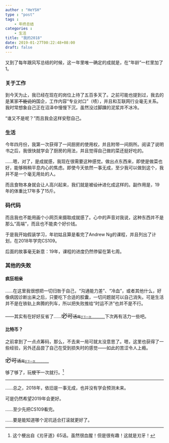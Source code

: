 ```yaml
---
author : "HeYSH"
type : "post"
tags :
    - 年终总结
categories :
    - 生活
title: "我的2018"
date: 2019-01-27T00:22:48+08:00
draft: false
---
```


又到了每年跟风写总结的时候，这一年里唯一确定的成就是，在“年龄”一栏里加了1。

### 关于工作

到今天为止，我已经在现在的岗位上待了五百多天了。之前可能也提到过，我去的是某家~~不能说的~~国企，工作内容“专业对口”（啧），并且和互联网行业毫无关系。我时常想象自己正在沼泽中慢慢下沉，虽然没过脚踝的泥浆并不冰冷。

“谁又不是呢？”而且我会这样安慰自己。

### 生活

今年四月份，我第一次获得了一间厨房的使用权，并且附带一间厕所。阅读了说明书之后，我很快就学会了厨房的用法，并且觉得自己做的菜还挺好吃的。

……嗯，对了，是成就感，我现在很需要这种感觉。做出点东西来，即使是做菜也好，能够稍稍平息内心的焦虑。即使今天依然一事无成，至少我可以做到这个，我并不是一个毫无用处的人。

而且食物本身就会让人高兴起来，我们就是被~~设计~~进化成这样的。副作用是，19年的体重比17年多了15斤。

### 码代码

而且我也不能用画个小网页来摄取成就感了。心中的声音对我说，这种东西并不是那么“高端”，而且也不能卖个好价钱。

于是我开始假装学习，年初姑且算是看完了Andrew Ng的课程，并且列出了计划，在2018年学完CS109。

后面的故事毫无新意：19年，课程的进度仍然停留在第七周。

### 其他的失败

#### 疯狂相亲

……在这里我很想把一切归咎于自己，“沟通能力差”、“冷血”，或者其他什么，好像病因诊断出来之后，只要吃下合适的胶囊，一切问题就可以自己消失。可是生活并不是在铁轨上奔腾的列车，所以把失败推给“时运不济”也并不是不行。

——其实有在好好反省了……~~<span style="font-size: 140%;">必</span><span style="font-size: 120%;">可</span><span style="font-size: 100%;">活</span><span style="font-size: 80%;">用</span><span style="font-size: 60%;">于下一次………………</span>~~下次再有活力一些吧。

#### 比特币？

之前拿到了一点点筹码，那么，不去来一局可就太没意思了。嗯，这里也获得了一些经验，另外还品尝了自己在受到损失时的感觉——如此的苦涩令人上瘾。

~~<span style="font-size: 140%;">必</span><span style="font-size: 120%;">可</span><span style="font-size: 100%;">活</span><span style="font-size: 80%;">用</span><span style="font-size: 60%;">于下一次………………</span>~~

够了够了，玩梗~~下~~一次就行。[^lie]

-----------
……总之，2018年，依旧是一事无成，也并没有学会预测未来。

可是仍然希望2019年会更好。

……至少先把CS109看完。

……要是能知道哪个泥坑适合打滚就更好了。

[^lie]: 这个梗出自《刃牙道》65话。虽然很血腥！但是很有趣！这就是刃牙！
